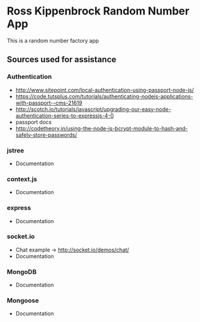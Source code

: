 # **Ross Kippenbrock Random Number App** #

This is a random number factory app

## Sources used for assistance ##
### Authentication ###
* http://www.sitepoint.com/local-authentication-using-passport-node-js/
* https://code.tutsplus.com/tutorials/authenticating-nodejs-applications-with-passport--cms-21619
* http://scotch.io/tutorials/javascript/upgrading-our-easy-node-authentication-series-to-expressjs-4-0
* passport docs
* http://codetheory.in/using-the-node-js-bcrypt-module-to-hash-and-safely-store-passwords/

### jstree ###
* Documentation

### context.js ###
* Documentation

### express ###
* Documentation

### socket.io ###
*  Chat example -> http://socket.io/demos/chat/
* Documentation

### MongoDB ###
* Documentation

### Mongoose ###
* Documentation